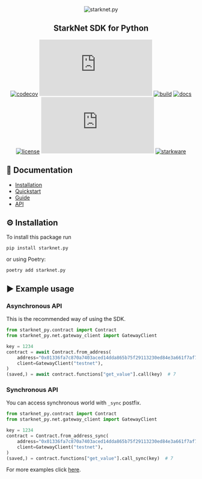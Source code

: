 <div align="center">
    <img src="https://raw.githubusercontent.com/software-mansion/starknet.py/master/graphic.png" alt="starknet.py"/>
</div>
<h2 align="center">StarkNet SDK for Python</h2>

<div align="center">

[![codecov](https://codecov.io/gh/software-mansion/starknet.py/branch/master/graph/badge.svg?token=3E54E8RYSL)](https://codecov.io/gh/software-mansion/starknet.py)
[![pypi](https://img.shields.io/pypi/v/starknet.py)](https://pypi.org/project/starknet.py/)
[![build](https://img.shields.io/github/workflow/status/software-mansion/starknet.py/format%20-%3E%20lint%20-%3E%20test)](https://github.com/software-mansion/starknet.py/actions)
[![docs](https://readthedocs.org/projects/starknetpy/badge/?version=latest)](https://starknetpy.readthedocs.io/en/latest/?badge=latest)
[![license](https://img.shields.io/badge/license-MIT-black)](https://github.com/software-mansion/starknet.py/blob/master/LICENSE.txt)
[![stars](https://img.shields.io/github/stars/software-mansion/starknet.py?color=yellow)](https://github.com/software-mansion/starknet.py/stargazers)
[![starkware](https://img.shields.io/badge/powered_by-StarkWare-navy)](https://starkware.co)

</div>

## 📘 Documentation
- [Installation](https://starknetpy.rtfd.io/en/latest/installation.html)
- [Quickstart](https://starknetpy.rtfd.io/en/latest/quickstart.html)
- [Guide](https://starknetpy.rtfd.io/en/latest/guide.html)
- [API](https://starknetpy.rtfd.io/en/latest/api.html)

## ⚙️ Installation
To install this package run

```
pip install starknet.py
```

or using Poetry:

```
poetry add starknet.py
```

## ▶️ Example usage
### Asynchronous API
This is the recommended way of using the SDK.

```python
from starknet_py.contract import Contract
from starknet_py.net.gateway_client import GatewayClient

key = 1234
contract = await Contract.from_address(
    address="0x01336fa7c870a7403aced14dda865b75f29113230ed84e3a661f7af70fe83e7b",
    client=GatewayClient("testnet"),
)
(saved,) = await contract.functions["get_value"].call(key)  # 7
```

### Synchronous API
You can access synchronous world with `_sync` postfix.

```python
from starknet_py.contract import Contract
from starknet_py.net.gateway_client import GatewayClient

key = 1234
contract = Contract.from_address_sync(
    address="0x01336fa7c870a7403aced14dda865b75f29113230ed84e3a661f7af70fe83e7b",
    client=GatewayClient("testnet"),
)
(saved,) = contract.functions["get_value"].call_sync(key)  # 7
```

For more examples click [here](https://starknetpy.rtfd.io/en/latest/quickstart.html).
